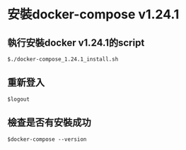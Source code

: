 # 安裝docker-compose v1.24.1
## 執行安裝docker v1.24.1的script 
```
$./docker-compose_1.24.1_install.sh
```

## 重新登入 
```
$logout
```

## 檢查是否有安裝成功
```
$docker-compose --version
```
